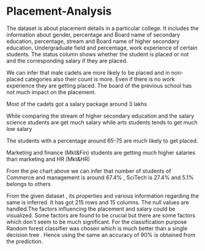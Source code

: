 # Placement-Analysis
The dataset is about placement details in a particular college. It includes the information about
gender, percentage and Board name of secondary education, percentage, stream and Board name
of higher secondary education, Undergraduate field and percentage, work experience of certain
students. The status column shows whether the student is placed or not and the corresponding
salary if they are placed.

We can infer that male cadets are more likely to be placed and in non-placed categories also their
count is more. Even if there is no work experience they are getting placed. The board of the
previous school has not much impact on the placement.

Most of the cadets got a salary package around 3 lakhs

While comparing the stream of higher secondary education and the salary science students are
get much salary while arts students tends to get much low salary

The students with a percentage around 65-75 are much likely to get placed.  

Marketing and finance (Mkt&Fin) students are getting much higher salaries than marketing and
HR (Mkt&HR)

From the pie chart above we can infer that number of students of Commerce and management is
around 67.4% , SciTech is 27.4% and 5.1% belongs to others

From the given dataset , its properties and various information regarding the same is inferred. It
has got 215 rows and 15 columns. The null values are handled.The factors influencing the
placement and salary could be visualized. Some factors are found to be crucial but there are
some factors which don't seem to be much significant. For the classification purpose Random
forest classifier was chosen which is much better than a single decision tree . Hence using the
same an accuracy of 90% is obtained from the prediction.
